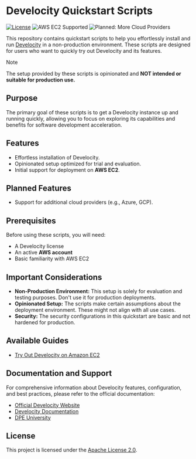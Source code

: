 # Develocity Quickstart Scripts

[![License](https://img.shields.io/badge/License-Apache%202.0-blue.svg)](https://opensource.org/licenses/Apache-2.0)
![AWS EC2 Supported](https://img.shields.io/badge/Cloud-AWS%20EC2-blue)
![Planned: More Cloud Providers](https://img.shields.io/badge/Cloud-More%20Providers-lightgrey)

This repository contains quickstart scripts to help you effortlessly install and run [Develocity](https://gradle.com/develocity/) in a non-production environment.
These scripts are designed for users who want to quickly try out Develocity and its features.

> [!NOTE]
> The setup provided by these scripts is opinionated and **NOT intended or suitable for production use.**

## Purpose

The primary goal of these scripts is to get a Develocity instance up and running quickly, allowing you to focus on exploring its capabilities and benefits for software development acceleration.

## Features

* Effortless installation of Develocity.
* Opinionated setup optimized for trial and evaluation.
* Initial support for deployment on **AWS EC2**.

## Planned Features

* Support for additional cloud providers (e.g., Azure, GCP).

## Prerequisites

Before using these scripts, you will need:

* A Develocity license
* An active **AWS account**
* Basic familiarity with AWS EC2

## Important Considerations

* **Non-Production Environment:** This setup is solely for evaluation and testing purposes. Don't use it for production deployments.
* **Opinionated Setup:** The scripts make certain assumptions about the deployment environment. These might not align with all use cases.
* **Security:** The security configurations in this quickstart are basic and not hardened for production.

## Available Guides

* [Try Out Develocity on Amazon EC2](https://docs.gradle.com/develocity/aws-ec2-quickstart-guide/)

## Documentation and Support

For comprehensive information about Develocity features, configuration, and best practices, please refer to the official documentation:

* [Official Develocity Website](https://gradle.com/develocity/)
* [Develocity Documentation](https://gradle.com/develocity/resources/)
* [DPE University](https://dpeuniversity.gradle.com/app)

## License

This project is licensed under the [Apache License 2.0](LICENSE).
